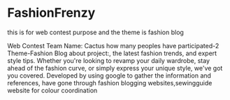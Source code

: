 # FashionFrenzy
this is for web contest purpose and the theme is fashion blog

Web Contest
Team Name: Cactus
how many peoples have participated-2
Theme-Fashion Blog
about project:, the latest fashion trends, and expert style tips. Whether you're looking to revamp your daily wardrobe, stay ahead of the fashion curve, or simply express your unique style, we've got you covered.
Developed by using google to gather the information and references, have gone through fashion blogging websites,sewingguide website for colour coordination
